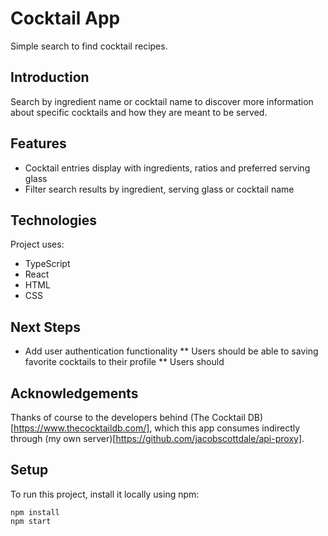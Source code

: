 # Cocktail App
Simple search to find cocktail recipes.

## Introduction
Search by ingredient name or cocktail name to discover more information about specific cocktails and how they are meant to be served.

## Features
* Cocktail entries display with ingredients, ratios and preferred serving glass
* Filter search results by ingredient, serving glass or cocktail name

## Technologies
Project uses:
* TypeScript
* React
* HTML
* CSS

## Next Steps
* Add user authentication functionality 
** Users should be able to saving favorite cocktails to their profile
** Users should

## Acknowledgements
Thanks of course to the developers behind (The Cocktail DB)[https://www.thecocktaildb.com/], which this app consumes indirectly through (my own server)[https://github.com/jacobscottdale/api-proxy].

## Setup
To run this project, install it locally using npm:
```
npm install
npm start
```


